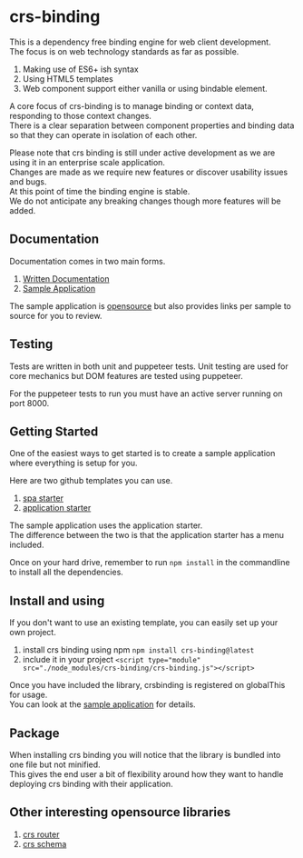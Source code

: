 # crs-binding

This is a dependency free binding engine for web client development.  
The focus is on web technology standards as far as possible.

1. Making use of ES6+ ish syntax
1. Using HTML5 templates
1. Web component support either vanilla or using bindable element.

A core focus of crs-binding is to manage binding or context data, responding to those context changes.  
There is a clear separation between component properties and binding data so that they can operate in isolation of each other.

Please note that crs binding is still under active development as we are using it in an enterprise scale application.   
Changes are made as we require new features or discover usability issues and bugs.  
At this point of time the binding engine is stable.   
We do not anticipate any breaking changes though more features will be added.  

## Documentation
Documentation comes in two main forms.

1. [Written Documentation](https://github.com/caperaven/crs-binding-documentation)
1. [Sample Application](https://crs-binding-examples.web.app/)

The sample application is [opensource](https://github.com/caperaven/crs-binding-examples) but also provides links per sample to source for you to review.

## Testing
Tests are written in both unit and puppeteer tests.
Unit testing are used for core mechanics but DOM features are tested using puppeteer.

For the puppeteer tests to run you must have an active server running on port 8000.  

## Getting Started

One of the easiest ways to get started is to create a sample application where everything is setup for you.

Here are two github templates you can use.

1. [spa starter](https://github.com/caperaven/crs-spa-starter)
1. [application starter](https://github.com/caperaven/crs-application-template)

The sample application uses the application starter.  
The difference between the two is that the application starter has a menu included.

Once on your hard drive, remember to run `npm install` in the commandline to install all the dependencies.

## Install and using

If you don't want to use an existing template, you can easily set up your own project.

1. install crs binding using npm `npm install crs-binding@latest`
1. include it in your project `<script type="module" src="./node_modules/crs-binding/crs-binding.js"></script>`

Once you have included the library, crsbinding is registered on globalThis for usage.  
You can look at the [sample application](https://github.com/caperaven/crs-binding-examples) for details.

## Package

When installing crs binding you will notice that the library is bundled into one file but not minified.  
This gives the end user a bit of flexibility around how they want to handle deploying crs binding with their application.

## Other interesting opensource libraries

1. [crs router](https://github.com/caperaven/crs-router)
1. [crs schema](https://github.com/caperaven/crs-schema)